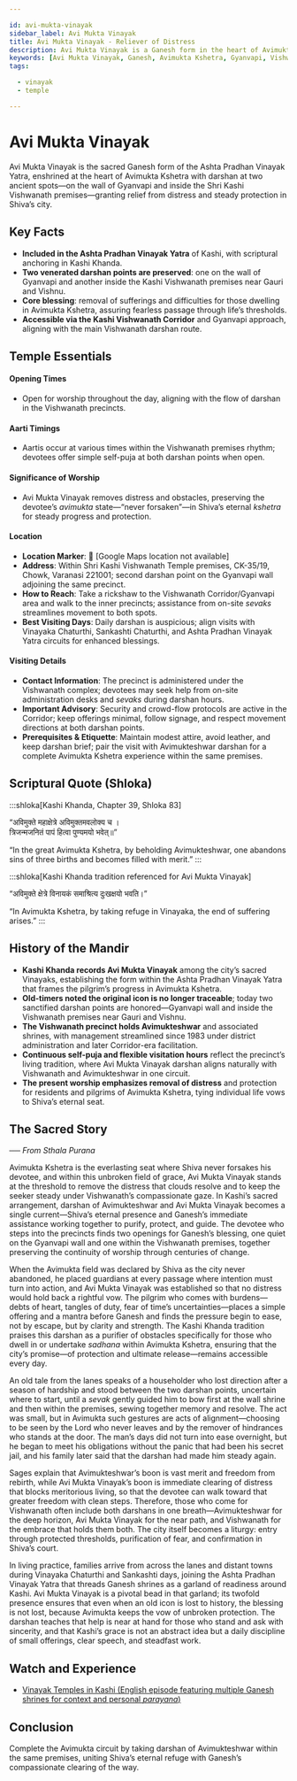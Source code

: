 ```yaml
---

id: avi-mukta-vinayak
sidebar_label: Avi Mukta Vinayak
title: Avi Mukta Vinayak - Reliever of Distress
description: Avi Mukta Vinayak is a Ganesh form in the heart of Avimukta Kshetra, granting relief from distress and steady protection.
keywords: [Avi Mukta Vinayak, Ganesh, Avimukta Kshetra, Gyanvapi, Vishwanath, protection]
tags:

  - vinayak
  - temple

---
```


# Avi Mukta Vinayak

Avi Mukta Vinayak is the sacred Ganesh form of the Ashta Pradhan Vinayak Yatra, enshrined at the heart of Avimukta Kshetra with darshan at two ancient spots—on the wall of Gyanvapi and inside the Shri Kashi Vishwanath premises—granting relief from distress and steady protection in Shiva’s city.

## Key Facts

  * **Included in the Ashta Pradhan Vinayak Yatra** of Kashi, with scriptural anchoring in Kashi Khanda.
  * **Two venerated darshan points are preserved**: one on the wall of Gyanvapi and another inside the Kashi Vishwanath premises near Gauri and Vishnu.
  * **Core blessing**: removal of sufferings and difficulties for those dwelling in Avimukta Kshetra, assuring fearless passage through life’s thresholds.
  * **Accessible via the Kashi Vishwanath Corridor** and Gyanvapi approach, aligning with the main Vishwanath darshan route.

## Temple Essentials

#### Opening Times

  * Open for worship throughout the day, aligning with the flow of darshan in the Vishwanath precincts.

#### Aarti Timings

  * Aartis occur at various times within the Vishwanath premises rhythm; devotees offer simple self-puja at both darshan points when open.

#### Significance of Worship

  * Avi Mukta Vinayak removes distress and obstacles, preserving the devotee’s *avimukta* state—“never forsaken”—in Shiva’s eternal *kshetra* for steady progress and protection.

#### Location

  * **Location Marker**: 📍 [Google Maps location not available]
  * **Address**: Within Shri Kashi Vishwanath Temple premises, CK-35/19, Chowk, Varanasi 221001; second darshan point on the Gyanvapi wall adjoining the same precinct.
  * **How to Reach**: Take a rickshaw to the Vishwanath Corridor/Gyanvapi area and walk to the inner precincts; assistance from on-site *sevaks* streamlines movement to both spots.
  * **Best Visiting Days**: Daily darshan is auspicious; align visits with Vinayaka Chaturthi, Sankashti Chaturthi, and Ashta Pradhan Vinayak Yatra circuits for enhanced blessings.

#### Visiting Details

  * **Contact Information**: The precinct is administered under the Vishwanath complex; devotees may seek help from on-site administration desks and *sevaks* during darshan hours.
  * **Important Advisory**: Security and crowd-flow protocols are active in the Corridor; keep offerings minimal, follow signage, and respect movement directions at both darshan points.
  * **Prerequisites & Etiquette**: Maintain modest attire, avoid leather, and keep darshan brief; pair the visit with Avimukteshwar darshan for a complete Avimukta Kshetra experience within the same premises.

## Scriptural Quote (Shloka)

:::shloka[Kashi Khanda, Chapter 39, Shloka 83]

“अविमुक्ते महाक्षेत्रे अविमुक्तमवलोक्य च । <br/>
त्रिजन्मजनितं पापं हित्वा पुण्यमयो भवेत्॥”

“In the great Avimukta Kshetra, by beholding Avimukteshwar, one abandons sins of three births and becomes filled with merit.”
:::

:::shloka[Kashi Khanda tradition referenced for Avi Mukta Vinayak]

“अविमुक्ते क्षेत्रे विनायकं समाश्रित्य दुःखक्षयो भवति।”

“In Avimukta Kshetra, by taking refuge in Vinayaka, the end of suffering arises.”
:::

## History of the Mandir

  * **Kashi Khanda records Avi Mukta Vinayak** among the city’s sacred Vinayaks, establishing the form within the Ashta Pradhan Vinayak Yatra that frames the pilgrim’s progress in Avimukta Kshetra.
  * **Old-timers noted the original icon is no longer traceable**; today two sanctified darshan points are honored—Gyanvapi wall and inside the Vishwanath premises near Gauri and Vishnu.
  * **The Vishwanath precinct holds Avimukteshwar** and associated shrines, with management streamlined since 1983 under district administration and later Corridor-era facilitation.
  * **Continuous self-puja and flexible visitation hours** reflect the precinct’s living tradition, where Avi Mukta Vinayak darshan aligns naturally with Vishwanath and Avimukteshwar in one circuit.
  * **The present worship emphasizes removal of distress** and protection for residents and pilgrims of Avimukta Kshetra, tying individual life vows to Shiva’s eternal seat.

## The Sacred Story

*── From Sthala Purana*

Avimukta Kshetra is the everlasting seat where Shiva never forsakes his devotee, and within this unbroken field of grace, Avi Mukta Vinayak stands at the threshold to remove the distress that clouds resolve and to keep the seeker steady under Vishwanath’s compassionate gaze. In Kashi’s sacred arrangement, darshan of Avimukteshwar and Avi Mukta Vinayak becomes a single current—Shiva’s eternal presence and Ganesh’s immediate assistance working together to purify, protect, and guide. The devotee who steps into the precincts finds two openings for Ganesh’s blessing, one quiet on the Gyanvapi wall and one within the Vishwanath premises, together preserving the continuity of worship through centuries of change.

When the Avimukta field was declared by Shiva as the city never abandoned, he placed guardians at every passage where intention must turn into action, and Avi Mukta Vinayak was established so that no distress would hold back a rightful vow. The pilgrim who comes with burdens—debts of heart, tangles of duty, fear of time’s uncertainties—places a simple offering and a mantra before Ganesh and finds the pressure begin to ease, not by escape, but by clarity and strength. The Kashi Khanda tradition praises this darshan as a purifier of obstacles specifically for those who dwell in or undertake *sadhana* within Avimukta Kshetra, ensuring that the city’s promise—of protection and ultimate release—remains accessible every day.

An old tale from the lanes speaks of a householder who lost direction after a season of hardship and stood between the two darshan points, uncertain where to start, until a *sevak* gently guided him to bow first at the wall shrine and then within the premises, sewing together memory and resolve. The act was small, but in Avimukta such gestures are acts of alignment—choosing to be seen by the Lord who never leaves and by the remover of hindrances who stands at the door. The man’s days did not turn into ease overnight, but he began to meet his obligations without the panic that had been his secret jail, and his family later said that the darshan had made him steady again.

Sages explain that Avimukteshwar’s boon is vast merit and freedom from rebirth, while Avi Mukta Vinayak’s boon is immediate clearing of distress that blocks meritorious living, so that the devotee can walk toward that greater freedom with clean steps. Therefore, those who come for Vishwanath often include both darshans in one breath—Avimukteshwar for the deep horizon, Avi Mukta Vinayak for the near path, and Vishwanath for the embrace that holds them both. The city itself becomes a liturgy: entry through protected thresholds, purification of fear, and confirmation in Shiva’s court.

In living practice, families arrive from across the lanes and distant towns during Vinayaka Chaturthi and Sankashti days, joining the Ashta Pradhan Vinayak Yatra that threads Ganesh shrines as a garland of readiness around Kashi. Avi Mukta Vinayak is a pivotal bead in that garland; its twofold presence ensures that even when an old icon is lost to history, the blessing is not lost, because Avimukta keeps the vow of unbroken protection. The darshan teaches that help is near at hand for those who stand and ask with sincerity, and that Kashi’s grace is not an abstract idea but a daily discipline of small offerings, clear speech, and steadfast work.

## Watch and Experience

  * [Vinayak Temples in Kashi (English episode featuring multiple Ganesh shrines for context and personal *parayana*)](https://www.youtube.com/watch?v=uzrtWjx_v9Q)

## Conclusion

Complete the Avimukta circuit by taking darshan of Avimukteshwar within the same premises, uniting Shiva’s eternal refuge with Ganesh’s compassionate clearing of the way.